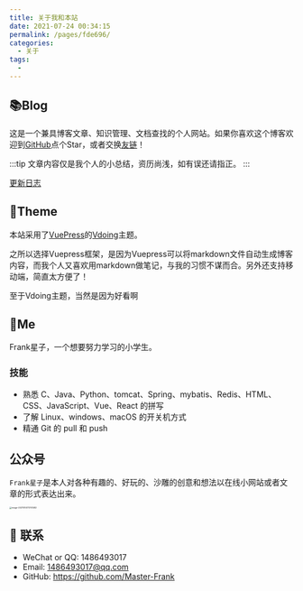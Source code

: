 ```yaml
---
title: 关于我和本站
date: 2021-07-24 00:34:15
permalink: /pages/fde696/
categories:
  - 关于
tags:
  - 
---
```

## 📚Blog
这是一个兼具博客文章、知识管理、文档查找的个人网站。如果你喜欢这个博客欢迎到[GitHub](https://github.com/Master-Frank)点个Star，或者交换[友链](/friends/)！

:::tip
文章内容仅是我个人的小总结，资历尚浅，如有误还请指正。
:::

[更新日志](https://github.com/xugaoyi/vuepress-theme-vdoing/commits/master)

## 🎨Theme

本站采用了[VuePress](https://vuepress.vuejs.org/zh/)的[Vdoing](https://github.com/xugaoyi/vuepress-theme-vdoing)主题。

之所以选择Vuepress框架，是因为Vuepress可以将markdown文件自动生成博客内容，而我个人又喜欢用markdown做笔记，与我的习惯不谋而合。另外还支持移动端，简直太方便了！

至于Vdoing主题，当然是因为好看啊


## 🐼Me
Frank星子，一个想要努力学习的小学生。

### 技能
* 熟悉 C、Java、Python、tomcat、Spring、mybatis、Redis、HTML、CSS、JavaScript、Vue、React 的拼写
* 了解 Linux、windows、macOS 的开关机方式
* 精通 Git 的 pull 和 push


## 公众号
`Frank星子`是本人对各种有趣的、好玩的、沙雕的创意和想法以在线小网站或者文章的形式表达出来。

<img src="https://cdn.jsdelivr.net/gh/Master-Frank/Image-hosting/img/20211014173748.png" alt="image-20211014173741482" style="zoom: 25%;" />

## :email: 联系

- WeChat or QQ: <a :href="qqUrl" class='qq'>1486493017</a>
- Email:  <a href="mailto:1486493017@qq.com">1486493017@qq.com</a>
- GitHub: <https://github.com/Master-Frank>


<script>
  export default {
    data(){
      return {
        qqUrl: 'tencent://message/?uin=894072666&Site=&Menu=yes'
      }
    },
    mounted(){
      const flag =  navigator.userAgent.match(/(phone|pad|pod|iPhone|iPod|ios|iPad|Android|Mobile|BlackBerry|IEMobile|MQQBrowser|JUC|Fennec|wOSBrowser|BrowserNG|WebOS|Symbian|Windows Phone)/i);
      if(flag){
        this.qqUrl = 'mqqwpa://im/chat?chat_type=wpa&uin=894072666&version=1&src_type=web&web_src=oicqzone.com'
      }
    }
  }
</script>
<Vssue />
